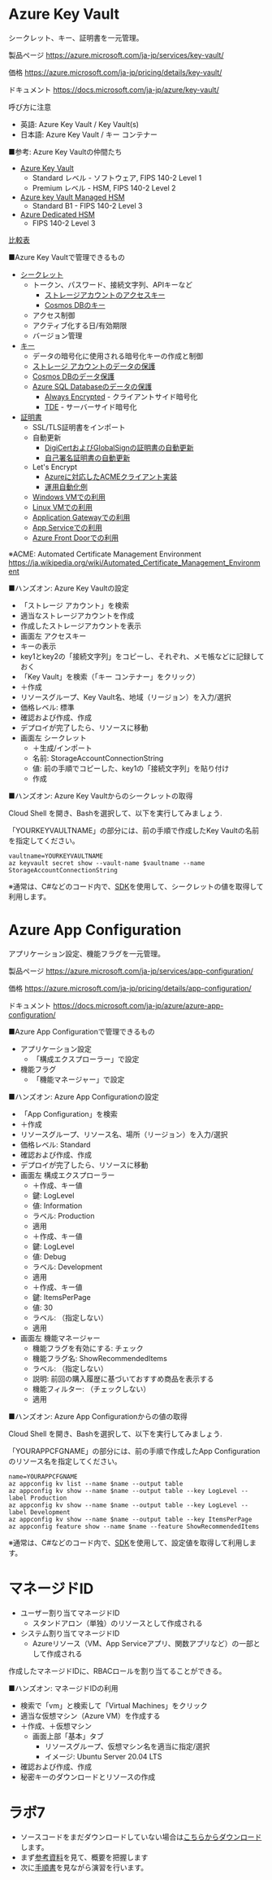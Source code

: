 # Azure Key Vault

シークレット、キー、証明書を一元管理。

製品ページ
https://azure.microsoft.com/ja-jp/services/key-vault/

価格
https://azure.microsoft.com/ja-jp/pricing/details/key-vault/

ドキュメント
https://docs.microsoft.com/ja-jp/azure/key-vault/

呼び方に注意
- 英語: Azure Key Vault / Key Vault(s)
- 日本語: Azure Key Vault / キー コンテナー

■参考: Azure Key Vaultの仲間たち

- [Azure Key Vault](https://azure.microsoft.com/ja-jp/services/key-vault/)
  - Standard レベル - ソフトウェア, FIPS 140-2 Level 1
  - Premium レベル - HSM, FIPS 140-2 Level 2
- [Azure key Vault Managed HSM](https://docs.microsoft.com/ja-jp/azure/key-vault/managed-hsm/)
  - Standard B1 - FIPS 140-2 Level 3
- [Azure Dedicated HSM](https://azure.microsoft.com/ja-jp/services/azure-dedicated-hsm/) 
  - FIPS 140-2 Level 3

[比較表](pdf/mod07/キー管理サービス.pdf)

■Azure Key Vaultで管理できるもの

- [シークレット](https://docs.microsoft.com/ja-jp/azure/key-vault/secrets/)
  - トークン、パスワード、接続文字列、APIキーなど
    - [ストレージアカウントのアクセスキー](https://docs.microsoft.com/ja-jp/azure/storage/common/storage-account-keys-manage?tabs=azure-portal)
    - [Cosmos DBのキー](https://docs.microsoft.com/ja-jp/azure/cosmos-db/access-secrets-from-keyvault)
  - アクセス制御
  - アクティブ化する日/有効期限
  - バージョン管理
- [キー](https://docs.microsoft.com/ja-jp/azure/key-vault/keys/)
  - データの暗号化に使用される暗号化キーの作成と制御
  - [ストレージ アカウントのデータの保護](https://docs.microsoft.com/ja-jp/azure/storage/common/customer-managed-keys-overview)
  - [Cosmos DBのデータ保護](https://docs.microsoft.com/ja-jp/azure/cosmos-db/how-to-setup-cmk)
  - [Azure SQL Databaseのデータの保護](https://docs.microsoft.com/ja-jp/azure/azure-sql/database/always-encrypted-azure-key-vault-configure?tabs=azure-powershell)
    - [Always Encrypted](https://docs.microsoft.com/ja-jp/sql/relational-databases/security/encryption/always-encrypted-database-engine?view=sql-server-ver15) - クライアントサイド暗号化
    - [TDE](https://docs.microsoft.com/ja-jp/sql/relational-databases/security/encryption/transparent-data-encryption?view=sql-server-ver15) - サーバーサイド暗号化
- [証明書](https://docs.microsoft.com/ja-jp/azure/key-vault/certificates/)
  - SSL/TLS証明書をインポート
  - 自動更新
    - [DigiCertおよびGlobalSignの証明書の自動更新](https://docs.microsoft.com/ja-jp/azure/key-vault/certificates/overview-renew-certificate#renew-an-integrated-ca-certificate)
    - [自己署名証明書の自動更新](https://docs.microsoft.com/ja-jp/azure/key-vault/certificates/overview-renew-certificate#renew-a-self-signed-certificate)
  - Let's Encrypt
    - [Azureに対応したACMEクライアント実装](https://letsencrypt.org/ja/docs/client-options/#clients-microsoft-azure)
    - [運用自動化例](https://blog.shibayan.jp/entry/20180927/1537974023)
  - [Windows VMでの利用](https://docs.microsoft.com/ja-jp/azure/virtual-machines/windows/tutorial-secure-web-server)
  - [Linux VMでの利用](https://docs.microsoft.com/ja-jp/azure/virtual-machines/linux/tutorial-secure-web-server)
  - [Application Gatewayでの利用](https://docs.microsoft.com/ja-jp/azure/application-gateway/key-vault-certs)
  - [App Serviceでの利用](https://docs.microsoft.com/ja-jp/azure/app-service/configure-ssl-certificate#import-a-certificate-from-key-vault)
  - [Azure Front Doorでの利用](https://docs.microsoft.com/ja-jp/azure/frontdoor/front-door-custom-domain-https)

※ACME: Automated Certificate Management Environment
https://ja.wikipedia.org/wiki/Automated_Certificate_Management_Environment

■ハンズオン: Azure Key Vaultの設定

- 「ストレージ アカウント」を検索
- 適当なストレージアカウントを作成
- 作成したストレージアカウントを表示
- 画面左 アクセスキー
- キーの表示
- key1とkey2の「接続文字列」をコピーし、それぞれ、メモ帳などに記録しておく
- 「Key Vault」を検索（「キー コンテナー」をクリック）
- ＋作成
- リソースグループ、Key Vault名、地域（リージョン）を入力/選択
- 価格レベル: 標準
- 確認および作成、作成
- デプロイが完了したら、リソースに移動
- 画面左 シークレット
  - ＋生成/インポート
  - 名前: StorageAccountConnectionString
  - 値: 前の手順でコピーした、key1の「接続文字列」を貼り付け
  - 作成

■ハンズオン: Azure Key Vaultからのシークレットの取得

Cloud Shell を開き、Bashを選択して、以下を実行してみましょう.

「YOURKEYVAULTNAME」の部分には、前の手順で作成したKey Vaultの名前を指定してください。

```
vaultname=YOURKEYVAULTNAME
az keyvault secret show --vault-name $vaultname --name StorageAccountConnectionString
```

※通常は、C#などのコード内で、[SDK](https://docs.microsoft.com/ja-jp/azure/key-vault/secrets/quick-create-net)を使用して、シークレットの値を取得して利用します。

# Azure App Configuration

アプリケーション設定、機能フラグを一元管理。

製品ページ
https://azure.microsoft.com/ja-jp/services/app-configuration/

価格
https://azure.microsoft.com/ja-jp/pricing/details/app-configuration/

ドキュメント
https://docs.microsoft.com/ja-jp/azure/azure-app-configuration/

■Azure App Configurationで管理できるもの

- アプリケーション設定
  - 「構成エクスプローラー」で設定
- 機能フラグ
  - 「機能マネージャー」で設定

■ハンズオン: Azure App Configurationの設定

- 「App Configuration」を検索
- ＋作成
- リソースグループ、リソース名、場所（リージョン）を入力/選択
- 価格レベル: Standard
- 確認および作成、作成
- デプロイが完了したら、リソースに移動
- 画面左 構成エクスプローラー
  - ＋作成、キー値
  - 鍵: LogLevel
  - 値: Information
  - ラベル: Production
  - 適用
  - ＋作成、キー値
  - 鍵: LogLevel
  - 値: Debug
  - ラベル: Development
  - 適用
  - ＋作成、キー値
  - 鍵: ItemsPerPage
  - 値: 30
  - ラベル: （指定しない）
  - 適用
- 画面左 機能マネージャー
  - 機能フラグを有効にする: チェック
  - 機能フラグ名: ShowRecommendedItems
  - ラベル: （指定しない）
  - 説明: 前回の購入履歴に基づいておすすめ商品を表示する
  - 機能フィルター: （チェックしない）
  - 適用

■ハンズオン: Azure App Configurationからの値の取得

Cloud Shell を開き、Bashを選択して、以下を実行してみましょう.

「YOURAPPCFGNAME」の部分には、前の手順で作成したApp Configurationのリソース名を指定してください。

```
name=YOURAPPCFGNAME
az appconfig kv list --name $name --output table
az appconfig kv show --name $name --output table --key LogLevel --label Production
az appconfig kv show --name $name --output table --key LogLevel --label Development
az appconfig kv show --name $name --output table --key ItemsPerPage
az appconfig feature show --name $name --feature ShowRecommendedItems
```

※通常は、C#などのコード内で、[SDK](https://docs.microsoft.com/ja-jp/dotnet/api/overview/azure/data.appconfiguration-readme)を使用して、設定値を取得して利用します。


# マネージドID

- ユーザー割り当てマネージドID
  - スタンドアロン（単独）のリソースとして作成される
- システム割り当てマネージドID
  - Azureリソース（VM、App Serviceアプリ、関数アプリなど）の一部として作成される

作成したマネージドIDに、RBACロールを割り当てることができる。

■ハンズオン: マネージドIDの利用

- 検索で「vm」と検索して「Virtual Machines」をクリック
- 適当な仮想マシン（Azure VM）を作成する
- ＋作成、＋仮想マシン
  - 画面上部「基本」タブ
    - リソースグループ、仮想マシン名を適当に指定/選択
    - イメージ: Ubuntu Server 20.04 LTS
- 確認および作成、作成
- 秘密キーのダウンロードとリソースの作成

# ラボ7

- ソースコードをまだダウンロードしていない場合は[こちらからダウンロード](https://github.com/MicrosoftLearning/AZ-204JA-DevelopingSolutionsforMicrosoftAzure/archive/refs/heads/master.zip)します。
- まず[参考資料](lab/lab07.md)を見て、概要を把握します
- 次に[手順書](https://microsoftlearning.github.io/AZ-204JA-DevelopingSolutionsforMicrosoftAzure/Instructions/Labs/AZ-204_07_lab_ak.html)を見ながら演習を行います。


